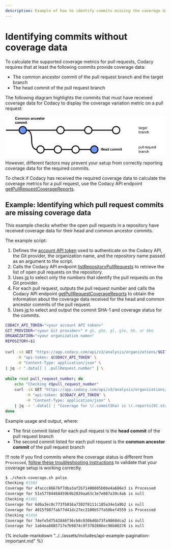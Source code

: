 ```yaml
---
description: Example of how to identify commits missing the coverage data required for calculating the coverage metrics of pull requests.
---
```


# Identifying commits without coverage data

To calculate the supported coverage metrics for pull requests, Codacy requires that at least the following commits provide coverage data:

-   The common ancestor commit of the pull request branch and the target branch
-   The head commit of the pull request branch

The following diagram highlights the commits that must have received coverage data for Codacy to display the coverage variation metric on a pull request:

![Commits that must have received coverage data](../../coverage-reporter/images/coverage-pr-commits.png)

However, different factors may prevent your setup from correctly reporting coverage data for the required commits.

To check if Codacy has received the required coverage data to calculate the coverage metrics for a pull request, use the Codacy API endpoint [getPullRequestCoverageReports](https://api.codacy.com/api/api-docs#getpullrequestcoveragereports).

## Example: Identifying which pull request commits are missing coverage data

This example checks whether the open pull requests in a repository have received coverage data for their head and common ancestor commits.

The example script:

1.  Defines the [account API token](../api-tokens.md#account-api-tokens) used to authenticate on the Codacy API, the Git provider, the organization name, and the repository name passed as an argument to the script.
1.  Calls the Codacy API endpoint [listRepositoryPullRequests](https://api.codacy.com/api/api-docs#listrepositorypullrequests) to retrieve the list of open pull requests on the repository.
1.  Uses [jq](https://github.com/stedolan/jq) to select only the numbers that identify the pull requests on the Git provider.
1.  For each pull request, outputs the pull request number and calls the Codacy API endpoint [getPullRequestCoverageReports](https://api.codacy.com/api/api-docs#getpullrequestcoveragereports) to obtain the information about the coverage data received for the head and common ancestor commits of the pull request.
1.  Uses [jq](https://github.com/stedolan/jq) to select and output the commit SHA-1 and coverage status for the commits.

```bash
CODACY_API_TOKEN="<your account API token>"
GIT_PROVIDER="<your Git provider>" # gh, ghe, gl, gle, bb, or bbe
ORGANIZATION="<your organization name>"
REPOSITORY=$1

curl -sX GET "https://app.codacy.com/api/v3/analysis/organizations/$GIT_PROVIDER/$ORGANIZATION/repositories/$REPOSITORY/pull-requests" \
     -H "api-token: $CODACY_API_TOKEN" \
     -H "Content-Type: application/json" \
| jq -r ".data[] | .pullRequest.number" | \

while read pull_request_number; do
    echo "Checking #$pull_request_number"
    curl -sX GET "https://app.codacy.com/api/v3/analysis/organizations/$GIT_PROVIDER/$ORGANIZATION/repositories/$REPOSITORY/pull-requests/$pull_request_number/coverage/status" \
         -H "api-token: $CODACY_API_TOKEN" \
         -H "Content-Type: application/json" \
    | jq -r '.data[] | "Coverage for \(.commitSha) is \(.reports[0].status)"'
done
```

Example usage and output, where:

-   The first commit listed for each pull request is the **head commit** of the pull request branch
-   The second commit listed for each pull request is the **common ancestor commit** of the pull request branch

!!! note
    If you find commits where the coverage status is different from `Processed`, [follow these troubleshooting instructions](../../coverage-reporter/index.md#validating-coverage) to validate that your coverage setup is working correctly.

```bash
$ ./check-coverage.sh pulse
Checking #1563
Coverage for 4faccc86676f7dba3af2b71400605b0be4a686e3 is Processed
Coverage for 51e57784468459b9b2839aa63c3e7e807a39c4ab is null
Checking #1481
Coverage for 6d6a3ec0c773fb016a7302f8111c185a34e1a9b2 is null
Coverage for 4015f987fab77d41dc27ec3100b57fa58bef4559 is Processed
Checking #1434
Coverage for 74efe5d7542846f36cb8c030bd6b73fa9060dca2 is null
Coverage for 1a64ea8885717e7b9874c9f3702806ec96b00276 is null
```

{% include-markdown "../../assets/includes/api-example-pagination-important.md" %}
